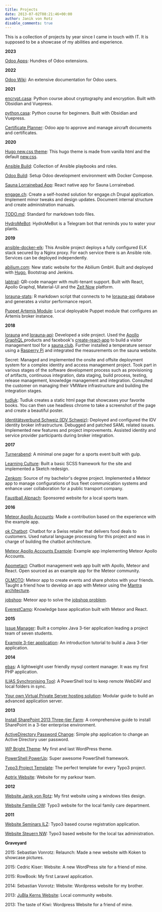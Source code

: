 ```yaml
---
title: Projects
date: 2013-07-02T08:21:46+00:00
author: Janik von Rotz
disable_comments: true
---
```


This is a collection of projects by year since I came in touch with IT. It is supposed to be a showcase of my abilities and experience.

**2023**

[Odoo Apps](https://github.com/mint-System/?q=Odoo-Apps&type=all&language=&sort=): Hundres of Odoo extensions.

**2022**

[Odoo Wiki](https://www.odoo-wiki.org/): An extensive documentation for Odoo users.

**2021**

[encrypt.casa](https://encrypt.casa): Python course about cryptography and encryption. Built with Obsidian and Vuepress.

[python.casa](https://python.casa): Python course for beginners. Built with Obsidian and Vuepress.

[Certificate Planner](https://github.com/Mint-System/Certificate-Planner): Odoo app to approve and manage aircraft documents and certificates.

**2020**

[Hugo new.css theme](https://github.com/janikvonrotz/hugo-new-css-theme): This hugo theme is made from vanilla html and the default [new.css](https://newcss.net/).

[Ansible Build](https://ansible.build): Collection of Ansible playbooks and roles.

[Odoo Build](https://odoo.build): Setup Odoo development environment with Docker Compose.

[Sauna Lorrainebad App](https://github.com/janikvonrotz/sauna-lorrainebad): React native app for Sauna Lorrainebad.

[engage.ch](https://gitlab.com/dsj1/engage.ch): Create a self-hosted solution for engage.ch Drupal application. Implement minor tweaks and design updates. Document internal structure and create administration manuals.

[TODO.md](https://github.com/todo-md/todo-md): Standard for markdown todo files.

[HydroMeBot](https://github.com/janikvonrotz/hydrome-bot): HydroMeBot is a Telegram bot that reminds you to water your plants.

**2019**

[ansible-docker-elk](https://github.com/janikvonrotz/ansible-docker-elk): This Ansible project deploys a fully configured ELK stack secured by a Nginx proxy. For each service there is an Ansible role. Services can be deployed independently.

[abilium.com](https://github.com/Abilium-GmbH/abilium.com): New static website for the Abilium GmbH. Built and deployed with [Hugo](https://gohugo.io/), Bootstrap and Jenkins.

[labtrail](https://github.com/janikvonrotz/labtrail): QR-code manager with multi-tenant support. Built with React, Apollo Graphql, Material-UI and the [Zeit Now](https://zeit.co/now) platform.

[lorauna-stats](https://github.com/janikvonrotz/lorauna-stats): R markdown script that connects to he [lorauna-api](https://github.com/janikvonrotz/lorauna-api) database and generates a visitor performance report.

[Puppet Artemis Module](https://github.com/janikvonrotz/puppet-artemis): Local deployable Puppet module that configures an Artemis broker instance.

**2018**

[lorauna](https://github.com/janikvonrotz/lorauna) and [lorauna-api](https://github.com/janikvonrotz/lorauna-api): Developed a side project. Used the [Apollo GraphQL ](https://www.apollographql.com/) products and facebook's [create-react-app](https://facebook.github.io/create-react-app/) to build a visitor management tool for a [sauna club](https://saunalorrainebad.ch/). Further installed a temperature sensor using a [Rasperry Pi](https://www.raspberrypi.org/) and integrated the measurements on the sauna website.

Secret: Managed and implemented the onsite and offsite deployment system for a complex identity and access management project. Took part in various stages of the software development process such as provisioning of artifacts, continuous integration, data staging, build process, testing, release management, knowledge management and integration. Consulted the customer on managing their VMWare infrastructure and building the integration stages.

[tudluk](https://github.com/janikvonrotz/tudluk): Tudluk creates a static html page that showcases your favorite books. You can then use headless chrome to take a screenshot of the page and create a beautiful poster.

[Identitätsverbund Schweiz (IDV Schweiz)](https://www.idv-fsi.ch/): Deployed and configured the IDV identity broker infrastructure. Debugged and patched SAML related issues. Implemented new features and project improvements. Assisted identity and service provider participants during broker integration.

**2017**

[Turnerabend](https://github.com/janikvonrotz/turnerabend): A minimal one pager for a sports event built with gulp.

[Learning Culture](https://www.learningculture.ch/): Built a basic SCSS framework for the site and implemented a Sketch redesign.

[Zenkom](https://github.com/janikvonrotz/Zenkom): Source of my bachelor's degree project. Implemented a Meteor app to manage configurations of bus fleet communication systems and enhance user collaboration for a public transport company.

[Faustball Alpnach](https://www.faustball-alpnach.ch): Sponsored website for a local sports team.

**2016**

[Meteor Apollo Accounts](https://github.com/nicolaslopezj/meteor-apollo-accounts): Made a contribution based on the experience with the example app.

[ok Chatbot](https://github.com/janikvonrotz/ok-chatbot): Chatbot for a Swiss retailer that delivers food deals to customers. Used natural language processing for this project and was in charge of building the chatbot architecture.

[Meteor Apollo Accounts Example](https://github.com/janikvonrotz/meteor-apollo-accounts-example): Example app implementing Meteor Apollo Accounts.

[Apometact](https://github.com/janikvonrotz/Apometact): Chatbot management web app built with Apollo, Meteor and React. Open sourced as an example app for the Meteor community. 

[OLMOTO](https://github.com/janikvonrotz/olmoto): Meteor app to create events and share photos with your friends. Taught a friend how to develop an app with Meteor using the [Mantra architecture](https://kadirahq.github.io/mantra/).

[jobshop](https://github.com/janikvonrotz/jobshop): Meteor app to solve the [jobshop problem](https://developers.google.com/optimization/scheduling/job_shop).

[EverestCamp](https://github.com/BitSherpa/EverestCamp): Knowledge base application built with Meteor and React.

**2015**

[Issue Manager](https://github.com/janikvonrotz/issue-manager): Built a complex Java 3-tier application leading a project team of seven students.

[Example 3-tier application](https://janikvonrotz.ch/2015/03/15/build-a-java-3-tier-application-from-scratch-part-1-introduction-and-project-setup/): An introduction tutorial to build a Java 3-tier application.

**2014**

[ebas](https://github.com/janikvonrotz/ebas): A lightweight user friendly mysql content manager. It was my first PHP application.

[ILIAS Synchronising Tool](https://janikvonrotz.ch/2014/10/17/ilias-synchronising-tool/): A PowerShell tool to keep remote WebDAV and local folders in sync.

[Your own Virtual Private Server hosting solution](https://janikvonrotz.ch/your-own-virtual-private-server-hosting-solution/): Modular guide to build an advanced application server.

**2013**

[Install SharePoint 2013 Three-tier Farm](https://janikvonrotz.ch/install-sharepoint-2013-three-tier-farm/): A comprehensive guide to install SharePoint in a 3-tier enterprise environment.

[ActiveDirectory Password Change](https://github.com/janikvonrotz/ActiveDirectory-Password-Change): Simple php application to change an Active Directory user password.

[WP Bright Theme](https://github.com/janikvonrotz/WP-Bright-Theme): My first and last WordPress theme.

[PowerShell PowerUp](https://janikvonrotz.github.io/PowerShell-PowerUp/): Super awesome PowerShell framework.

[Typo3 Project Template](https://github.com/janikvonrotz/Typo3-Project-Template): The perfect template for every Typo3 project.

[Aptrix Website](http://aptrix.ch/): Website for my parkour team.

**2012**

[Website Janik von Rotz](https://janikvonrotz.ch/2013/07/02/website-janik-von-rotz/): My first website using a windows tiles design.

[Website Familie OW](https://janikvonrotz.ch/2013/07/02/website-familie-ow): Typo3 website for the local family care department.

**2011**

[Website Seminars ILZ](https://janikvonrotz.ch/2013/07/02/website-seminars-ilz): Typo3 based course registration application.

[Website Steuern NW](https://janikvonrotz.ch/2013/07/02/website-steuern-nw): Typo3 based website for the local tax administration.

**Graveyard**

2015: Sebastian Vonrotz: Relaunch: Made a new website with Koken to showcase pictures.

2015: Cedric Kiser: Website: A new WordPress site for a friend of mine.

2015: RowBook: My first Laravel application.

2014: Sebastian Vonrotz: Website: Wordpress website for my brother.

2013: [JuBla Kerns Website](https://web.archive.org/web/20131209021808/http://kerns.jubla.ch/2013/08/02/willkommen-auf-jubla-kerns-2/): Local community website.

2013: The taste of Kiwi: Wordpress Website for a friend of mine.
